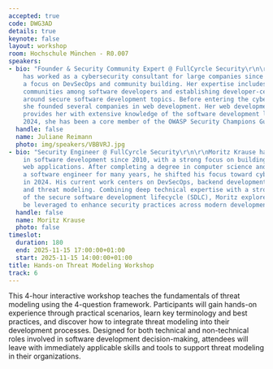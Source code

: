 ```yaml
---
accepted: true
code: DWG3AD
details: true
keynote: false
layout: workshop
room: Hochschule München - R0.007
speakers:
- bio: "Founder & Security Community Expert @ FullCyrcle Security\r\n\r\nJuliane Reimann
    has worked as a cybersecurity consultant for large companies since 2019, with
    a focus on DevSecOps and community building. Her expertise includes building security
    communities among software developers and establishing developer-centric communication
    around secure software development topics. Before entering the cybersecurity field,
    she founded several companies in web development. Her web development background
    provides her with extensive knowledge of the software development lifecycle. Since
    2024, she has been a core member of the OWASP Security Champions Guide Community."
  handle: false
  name: Juliane Reimann
  photo: img/speakers/VBBVRJ.jpg
- bio: "Security Engineer @ FullCyrcle Security\r\n\r\nMoritz Krause has been working
    in software development since 2010, with a strong focus on building and securing
    web applications. After completing a degree in computer science and working as
    a software engineer for many years, he shifted his focus toward cybersecurity
    in 2024. His current work centers on DevSecOps, backend development, AI security,
    and threat modeling. Combining deep technical expertise with a strong understanding
    of the secure software development lifecycle (SDLC), Moritz explores how AI can
    be leveraged to enhance security practices across modern development environments."
  handle: false
  name: Moritz Krause
  photo: false
timeslot:
  duration: 180
  end: 2025-11-15 17:00:00+01:00
  start: 2025-11-15 14:00:00+01:00
title: Hands-on Threat Modeling Workshop
track: 6
---
```


This 4-hour interactive workshop teaches the fundamentals of threat modeling using the 4-question framework.
Participants will gain hands-on experience through practical scenarios, learn key terminology and best practices, and discover how to integrate threat modeling into their development processes.
Designed for both technical and non-technical roles involved in software development decision-making, attendees will leave with immediately applicable skills and tools to support threat modeling in their organizations.
